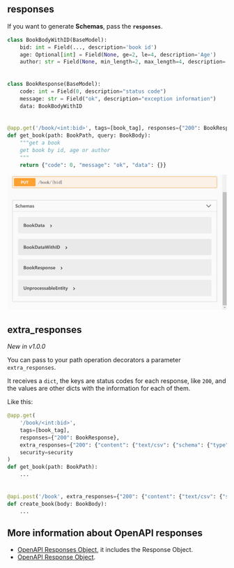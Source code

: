 ## responses

If you want to generate **Schemas**, pass the **`responses`**.

```python hl_lines="13"
class BookBodyWithID(BaseModel):
    bid: int = Field(..., description='book id')
    age: Optional[int] = Field(None, ge=2, le=4, description='Age')
    author: str = Field(None, min_length=2, max_length=4, description='Author')


class BookResponse(BaseModel):
    code: int = Field(0, description="status code")
    message: str = Field("ok", description="exception information")
    data: BookBodyWithID


@app.get('/book/<int:bid>', tags=[book_tag], responses={"200": BookResponse})
def get_book(path: BookPath, query: BookBody):
    """get a book
    get book by id, age or author
    """
    return {"code": 0, "message": "ok", "data": {}}
```


![image-20210526104627124](../assets/image-20210526104627124.png)


## extra_responses

*New in v1.0.0*

You can pass to your path operation decorators a parameter `extra_responses`.

It receives a `dict`, the keys are status codes for each response, like `200`, and the values are other dicts with the
information for each of them.

Like this:

```python
@app.get(
    '/book/<int:bid>',
    tags=[book_tag],
    responses={"200": BookResponse},
    extra_responses={"200": {"content": {"text/csv": {"schema": {"type": "string"}}}}},
    security=security
)
def get_book(path: BookPath):
    ...


@api.post('/book', extra_responses={"200": {"content": {"text/csv": {"schema": {"type": "string"}}}}})
def create_book(body: BookBody):
    ...
```

## More information about OpenAPI responses

- [OpenAPI Responses Object](https://spec.openapis.org/oas/v3.0.3#responses-object), it includes the Response Object.
- [OpenAPI Response Object](https://spec.openapis.org/oas/v3.0.3#response-object).

